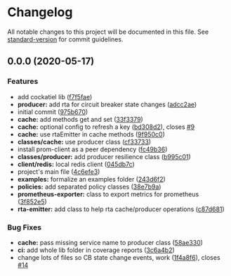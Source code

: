 # Changelog

All notable changes to this project will be documented in this file. See [standard-version](https://github.com/conventional-changelog/standard-version) for commit guidelines.

## 0.0.0 (2020-05-17)


### Features

* add cockatiel lib ([f7f5fae](https://github.com/joao-fontenele/stable-cache/commit/f7f5fae6d8d3b7aa16226b31725eee79c3118bde))
* **producer:** add rta for circuit breaker state changes ([adcc2ae](https://github.com/joao-fontenele/stable-cache/commit/adcc2ae2768b5789bf0c352a76566245628ac947))
* initial commit ([975b670](https://github.com/joao-fontenele/stable-cache/commit/975b670461c813f5ebd6bc1313488bbcc09a07ba))
* **cache:** add methods get and set ([33f3379](https://github.com/joao-fontenele/stable-cache/commit/33f33799241108579da6d41c39a2c7f6a7c85417))
* **cache:** optional config to refresh a key ([bd308d2](https://github.com/joao-fontenele/stable-cache/commit/bd308d22e3024e7dbfe630d21f4edfbb9d96e2b9)), closes [#9](https://github.com/joao-fontenele/stable-cache/issues/9)
* **cache:** use rtaEmitter in cache methods ([9f950c0](https://github.com/joao-fontenele/stable-cache/commit/9f950c0b8cd52845ca9e3e5dcacc9076b249861f))
* **classes/cache:** use producer class ([cf33733](https://github.com/joao-fontenele/stable-cache/commit/cf3373369eb522660a8873b3a15b5a4bc1757936))
* install prom-client as a peer dependency ([fc49b36](https://github.com/joao-fontenele/stable-cache/commit/fc49b36a5f50cc5ad03cc9ed1e82618c36eabd61))
* **classes/producer:** add producer resilience class ([b995c01](https://github.com/joao-fontenele/stable-cache/commit/b995c018cf99f02ace68c011bb5b2b6e9af770f9))
* **client/redis:** local redis client ([045db7c](https://github.com/joao-fontenele/stable-cache/commit/045db7ca7db623964de1f46bb7c530127a20db28))
* project's main file ([4c6efe3](https://github.com/joao-fontenele/stable-cache/commit/4c6efe379db0a61daa7e5048f6603f300be9d576))
* **examples:** formalize an examples folder ([243d6f2](https://github.com/joao-fontenele/stable-cache/commit/243d6f2306c43a3f0fadcb9751bf9f1cbfd5425d))
* **policies:** add separated policy classes ([38e7b9a](https://github.com/joao-fontenele/stable-cache/commit/38e7b9a5a0f237b69346a80b9c20f94d6488ed0c))
* **prometheus-exporter:** class to export metrics for prometheus ([3f852e5](https://github.com/joao-fontenele/stable-cache/commit/3f852e577f70eea05c9c22de13f67964f7f49485))
* **rta-emitter:** add class to help rta cache/producer operations ([c87d681](https://github.com/joao-fontenele/stable-cache/commit/c87d681bdfc9c8273483313c36d2bf32286cc86d))


### Bug Fixes

* **cache:** pass missing service name to producer class ([58ae330](https://github.com/joao-fontenele/stable-cache/commit/58ae3304fedcc4f688af921fcdae8f0c6f4ad62d))
* **ci:** add whole lib folder in coverage reports ([3c6a4b2](https://github.com/joao-fontenele/stable-cache/commit/3c6a4b28df4df6e58b0eb6eb66dd5d9839499d3a))
* change lots of files so CB state change events, work ([1f4a8f6](https://github.com/joao-fontenele/stable-cache/commit/1f4a8f6a982d36e0c1e2180f8554b2f352c62505)), closes [#14](https://github.com/joao-fontenele/stable-cache/issues/14)
